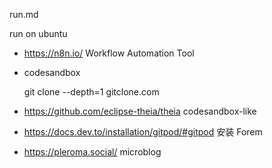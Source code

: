 run.md

run on ubuntu

- https://n8n.io/ Workflow Automation Tool

- codesandbox

  git clone --depth=1 gitclone.com

- https://github.com/eclipse-theia/theia codesandbox-like

- https://docs.dev.to/installation/gitpod/#gitpod 安装 Forem

- https://pleroma.social/ microblog